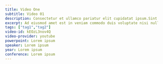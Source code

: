 ```yaml
---
title: Video One
subtitle: Video 01
description: Consectetur et ullamco pariatur elit cupidatat ipsum.Sint labore amet id non in mollit eiusmod est et pariatur ad irure eu anim. Ea in reprehenderit labore anim. Enim incididunt occaecat est nisi ullamco eu velit in sint deserunt anim.
excerpt: Ad eiusmod amet est in veniam commodo duis voluptate nisi nulla occaecat esse laborum amet.
tags: ["tag1","tag2"]
video-id: kEOzL3nov4Q
video-provider: youtube
powerpoint: Lorem ipsum
speaker: Lorem ipsum
year: Lorem ipsum
conference: Lorem ipsum
---
```

